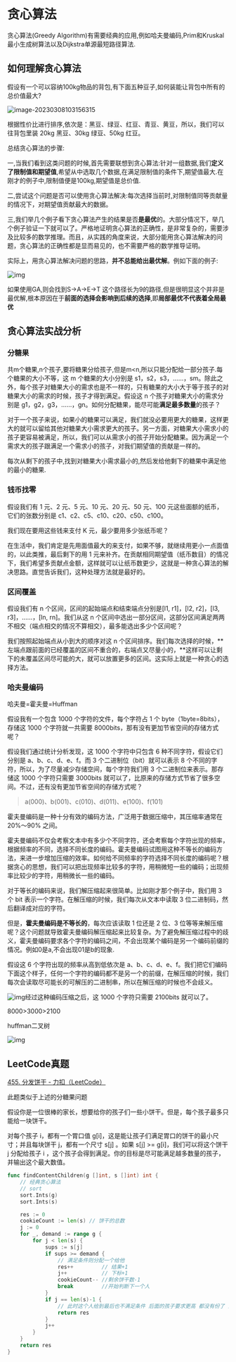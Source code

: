 # 贪心算法

贪心算法(Greedy Algorithm)有需要经典的应用,例如哈夫曼编码,Prim和Kruskal最小生成树算法以及Dijkstra单源最短路径算法.

## 如何理解贪心算法

假设有一个可以容纳100kg物品的背包,有下面五种豆子,如何装能让背包中所有的总价值最大?

![image-20230308103156315](readme.assets/image-20230308103156315.png)

根据性价比进行排序,依次是：黑豆、绿豆、红豆、青豆、黄豆，所以，我们可以往背包里装 20kg 黑豆、30kg 绿豆、50kg 红豆。

总结贪心算法的步骤:

一,当我们看到这类问题的时候,首先需要联想到贪心算法:针对一组数据,我们**定义了限制值和期望值**,希望从中选取几个数据,在满足限制值的条件下,期望值最大.在刚才的例子中,限制值便是100kg,期望值是总价值.

二,尝试这个问题是否可以使用贪心算法解决:每次选择当前时,对限制值同等贡献量的情况下，对期望值贡献最大的数据。

三,我们举几个例子看下贪心算法产生的结果是否**是最优**的。大部分情况下，举几个例子验证一下就可以了。严格地证明贪心算法的正确性，是非常复杂的，需要涉及比较多的数学推理。而且，从实践的角度来说，大部分能用贪心算法解决的问题，贪心算法的正确性都是显而易见的，也不需要严格的数学推导证明。

实际上，用贪心算法解决问题的思路，**并不总能给出最优解**。例如下面的例子:

![img](readme.assets/2de91c0afb0912378c5acf32a173f642.jpg)

如果使用GA,则会找到S->A->E->T 这个路径长为9的路径,但是很明显这个并非是最优解,根本原因在于**前面的选择会影响到后续的选择**,即**局部最优不代表着全局最优**

## 贪心算法实战分析

### 分糖果

共m个糖果,n个孩子,要将糖果分给孩子,但是m<n,所以只能分配给一部分孩子.每个糖果的大小不等，这 m 个糖果的大小分别是 s1，s2，s3，……，sm。除此之外，每个孩子对糖果大小的需求也是不一样的，只有糖果的大小大于等于孩子的对糖果大小的需求的时候，孩子才得到满足。假设这 n 个孩子对糖果大小的需求分别是 g1，g2，g3，……，gn。如何分配糖果，能尽可能**满足最多数量**的孩子？

对于一个孩子来说，如果小的糖果可以满足，我们就没必要用更大的糖果，这样更大的就可以留给其他对糖果大小需求更大的孩子。另一方面，对糖果大小需求小的孩子更容易被满足，所以，我们可以从需求小的孩子开始分配糖果。因为满足一个需求大的孩子跟满足一个需求小的孩子，对我们期望值的贡献是一样的。

每次从剩下的孩子中,找到对糖果大小需求最小的,然后发给他剩下的糖果中满足他的最小的糖果.

### 钱币找零

假设我们有 1 元、2 元、5 元、10 元、20 元、50 元、100 元这些面额的纸币，它们的张数分别是 c1、c2、c5、c10、c20、c50、c100。

我们现在要用这些钱来支付 K 元，最少要用多少张纸币呢？

在生活中，我们肯定是先用面值最大的来支付，如果不够，就继续用更小一点面值的，以此类推，最后剩下的用 1 元来补齐。在贡献相同期望值（纸币数目）的情况下，我们希望多贡献点金额，这样就可以让纸币数更少，这就是一种贪心算法的解决思路。直觉告诉我们，这种处理方法就是最好的。

### 区间覆盖

假设我们有 n 个区间，区间的起始端点和结束端点分别是[l1, r1]，[l2, r2]，[l3, r3]，……，[ln, rn]。我们从这 n 个区间中选出一部分区间，这部分区间满足两两不相交（端点相交的情况不算相交），最多能选出多少个区间呢？

我们按照起始端点从小到大的顺序对这 n 个区间排序。我们每次选择的时候，**左端点跟前面的已经覆盖的区间不重合的，右端点又尽量小的，**这样可以让剩下的未覆盖区间尽可能的大，就可以放置更多的区间。这实际上就是一种贪心的选择方法。

### 哈夫曼编码

哈夫曼=霍夫曼=Huffman

假设我有一个包含 1000 个字符的文件，每个字符占 1 个 byte（1byte=8bits），存储这 1000 个字符就一共需要 8000bits，那有没有更加节省空间的存储方式呢？

假设我们通过统计分析发现，这 1000 个字符中只包含 6 种不同字符，假设它们分别是 a、b、c、d、e、f。而 3 个二进制位（bit）就可以表示 8 个不同的字符，所以，为了尽量减少存储空间，每个字符我们用 3 个二进制位来表示。那存储这 1000 个字符只需要 3000bits 就可以了，比原来的存储方式节省了很多空间。不过，还有没有更加节省空间的存储方式呢？

> a(000)、b(001)、c(010)、d(011)、e(100)、f(101)

霍夫曼编码是一种十分有效的编码方法，广泛用于数据压缩中，其压缩率通常在 20%～90% 之间。

霍夫曼编码不仅会考察文本中有多少个不同字符，还会考察每个字符出现的频率，根据频率的不同，选择不同长度的编码。霍夫曼编码试图用这种不等长的编码方法，来进一步增加压缩的效率。如何给不同频率的字符选择不同长度的编码呢？根据贪心的思想，我们可以把出现频率比较多的字符，用稍微短一些的编码；出现频率比较少的字符，用稍微长一些的编码。

对于等长的编码来说，我们解压缩起来很简单。比如刚才那个例子中，我们用 3 个 bit 表示一个字符。在解压缩的时候，我们每次从文本中读取 3 位二进制码，然后翻译成对应的字符。

但是，**霍夫曼编码是不等长的**，每次应该读取 1 位还是 2 位、3 位等等来解压缩呢？这个问题就导致霍夫曼编码解压缩起来比较复杂。为了避免解压缩过程中的歧义，霍夫曼编码要求各个字符的编码之间，不会出现某个编码是另一个编码前缀的情况。例如0是a,不会出现01是b的现象.

假设这 6 个字符出现的频率从高到低依次是 a、b、c、d、e、f。我们把它们编码下面这个样子，任何一个字符的编码都不是另一个的前缀，在解压缩的时候，我们每次会读取尽可能长的可解压的二进制串，所以在解压缩的时候也不会歧义。

![img](readme.assets/83921e609c8a4dc81ca5b90c8b4cd745.jpg)经过这种编码压缩之后，这 1000 个字符只需要 2100bits 就可以了。

8000>3000>2100

huffman二叉树

![img](readme.assets/ccf15d048be005924a409574dce143ed.jpg)

## LeetCode真题

[455. 分发饼干 - 力扣（LeetCode）](https://leetcode.cn/problems/assign-cookies/)

此题类似于上述的分糖果问题

假设你是一位很棒的家长，想要给你的孩子们一些小饼干。但是，每个孩子最多只能给一块饼干。

对每个孩子 i，都有一个胃口值 g[i]，这是能让孩子们满足胃口的饼干的最小尺寸；并且每块饼干 j，都有一个尺寸 s[j] 。如果 s[j] >= g[i]，我们可以将这个饼干 j 分配给孩子 i ，这个孩子会得到满足。你的目标是尽可能满足越多数量的孩子，并输出这个最大数值。

```go
func findContentChildren(g []int, s []int) int {
	// 经典贪心算法
	// sort
	sort.Ints(g)
	sort.Ints(s)

	res := 0
	cookieCount := len(s) // 饼干的总数
	j := 0
	for _, demand := range g {
		for j < len(s) {
			sups := s[j]
			if sups >= demand {
				// 满足条件则分配一个给他
				res++         // 结果+1
				j++           // 下标+1
				cookieCount-- //剩余饼干数-1
				break         //开始判断下一个人
			}
			if j == len(s)-1 {
				// 此时这个人给到最后也不满足条件 后面的孩子要求更高 都没有份了 直接返回即可
				return res
			}
			j++
		}
	}
	return res
}
```

